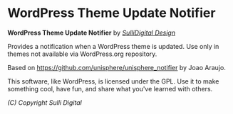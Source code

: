 # WordPress Theme Update Notifier

**WordPress Theme Update Notifier** by [*SulliDigital Design*](http://www.sullidigital.com)

Provides a notification when a WordPress theme is updated. Use only in themes not available via WordPress.org repository.

Based on https://github.com/unisphere/unisphere_notifier by Joao Araujo.

This software, like WordPress, is licensed under the GPL.
Use it to make something cool, have fun, and share what you've learned with others.

*(C) Copyright Sulli Digital*
